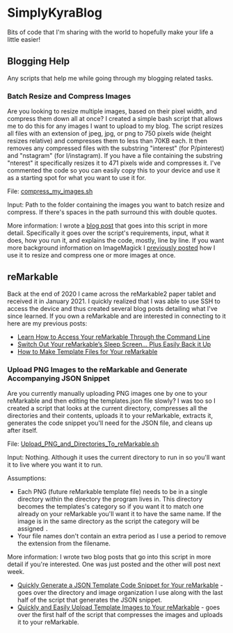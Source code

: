 # SimplyKyraBlog
Bits of code that I'm sharing with the world to hopefully make your life a little easier!

## Blogging Help

Any scripts that help me while going through my blogging related tasks.

### Batch Resize and Compress Images

Are you looking to resize multiple images, based on their pixel width, and compress them down all 
at once? I created a simple bash script that allows me to do this for any images I want to upload 
to my blog. The script resizes all files with an extension of jpeg, jpg, or png to 750 pixels wide (height 
resizes relative) and compresses them to less than 70KB each. It then removes any compressed files 
with the substring "interest" (for P/pinterest) and "nstagram" (for I/instagram). If you have a 
file containing the substring "nterest" it specifically resizes it to 471 pixels wide and compresses
it. I've commented the code so you can easily copy this to your device and use it as a starting 
spot for what you want to use it for. 

File: [compress_my_images.sh](compress_my_images.sh)

Input: Path to the folder containing the images you want to batch resize and compress. If there's 
spaces in the path surround this with double quotes.

More information: I wrote a [blog post](https://www.simplykyra.com/2021/03/10/use-a-simple-bash-script-to-resize-your-images-quickly-and-easily/) that 
goes into this script in more detail. Specifically it goes over the script's requirements, input, 
what it does, how you run it, and explains the code, mostly, line by line. If you want more background
information on ImageMagick I [previously posted](https://www.simplykyra.com/2021/01/27/easily-resize-multiple-images-quickly-through-the-terminal-on-your-mac/)
how I use it to resize and compress one or more images at once. 

## reMarkable ##

Back at the end of 2020 I came across the reMarkable2 paper tablet and received it in January 2021. 
I quickly realized that I was able to use SSH to access the device and thus created several blog
posts detailing what I've since learned. If you own a reMarkable and are interested in connecting to it 
here are my previous posts:
* [Learn How to Access Your reMarkable Through the Command Line](https://www.simplykyra.com/2021/02/03/learn-how-to-access-your-remarkable-through-the-command-line/)
* [Switch Out Your reMarkable’s Sleep Screen… Plus Easily Back it Up](https://www.simplykyra.com/2021/02/10/switch-out-your-remarkables-sleep-screen-plus-easily-back-it-up/)
* [How to Make Template Files for Your reMarkable](https://www.simplykyra.com/2021/02/24/how-to-make-template-files-for-your-remarkable/)

### Upload PNG Images to the reMarkable and Generate Accompanying JSON Snippet

Are you currently manually uploading PNG images one by one to your reMarkable and then editing the 
templates.json file slowly? I was too so I created a script that looks at the current directory, 
compresses all the directories and their contents, uploads it to your reMarkable, extracts it, generates
the code snippet you'll need for the JSON file, and cleans up after itself. 

File: [Upload_PNG_and_Directories_To_reMarkable.sh](Upload_PNG_and_Directories_To_reMarkable.sh)

Input: Nothing. Although it uses the current directory to run in so you'll want it to live where you want it to run.

Assumptions: 
* Each PNG (future reMarkable template file) needs to be in a single directory within the directory 
the program lives in. This directory becomes the templates's category so if you want it to match one already on 
your reMarkable you'll want it to have the same name. If the image is in the same directory as the script
the category will be assigned `.`
* Your file names don't contain an extra period as I use a period to remove the extension from the filename.

More information: I wrote two blog posts that go into this script in more detail if you're interested. One was just posted and the other will post next week. 
* [Quickly Generate a JSON Template Code Snippet for Your reMarkable](https://www.simplykyra.com/2021/03/31/quickly-generate-a-json-template-code-snippet-for-your-remarkable/) - goes over the directory and image organization I use along with the last half of the script that generates the JSON snippet. 
* [Quickly and Easily Upload Template Images to Your reMarkable](https://www.simplykyra.com/2021/04/07/quickly-and-easily-upload-template-images-to-your-remarkable/) - goes over the first half of the script that compresses the images and uploads it to your reMarkable.
